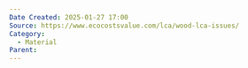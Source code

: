 ```yaml
---
Date Created: 2025-01-27 17:00
Source: https://www.ecocostsvalue.com/lca/wood-lca-issues/
Category:
  - Material
Parent:
---
```

